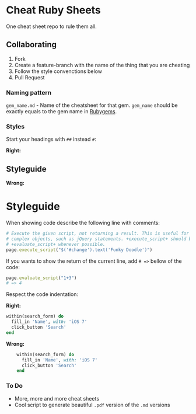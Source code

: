 # Cheat Ruby Sheets

One cheat sheet repo to rule them all.

## Collaborating

1. Fork
2. Create a feature-branch with the name of the thing that you are cheating
3. Follow the style convenctions below
4. Pull Request

### Naming pattern

`gem_name.md` - Name of the cheatsheet for that gem. `gem_name` should be exactly
equals to the gem name in [Rubygems](http://rubygems.org/).

### Styles

Start your headings with `##` instead `#`:

**Right:**

## Styleguide

**Wrong:**

# Styleguide

When showing code describe the following line with comments:

```ruby
# Execute the given script, not returning a result. This is useful for scripts that return
# complex objects, such as jQuery statements. +execute_script+ should be used over
# +evaluate_script+ whenever possible.
page.execute_script("$('#change').text('Funky Doodle')")
```

If you wants to show the return of the current line, add `# =>` bellow of the code:

```ruby
page.evaluate_script("1+3")
# => 4
```

Respect the code indentation:


**Right:**

```ruby
within(search_form) do
  fill_in 'Name', with: 'iOS 7'
  click_button 'Search'
end
```

**Wrong:**

```ruby
    within(search_form) do
      fill_in 'Name', with: 'iOS 7'
      click_button 'Search'
    end
```

### To Do

- More, more and more cheat sheets
- Cool script to generate beautiful `.pdf` version of the `.md` versions
